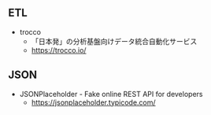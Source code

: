 ## ETL

- trocco
  - 「日本発」の分析基盤向けデータ統合自動化サービス
  - https://trocco.io/
  
## JSON
  
- JSONPlaceholder - Fake online REST API for developers
  - https://jsonplaceholder.typicode.com/